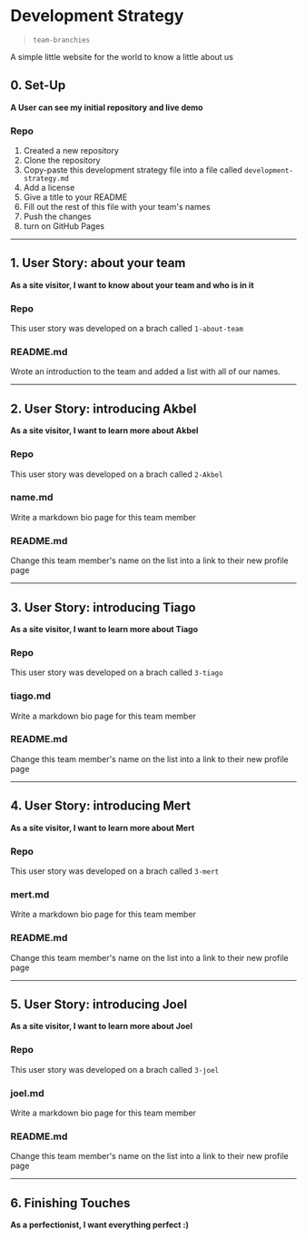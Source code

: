 # Development Strategy

> `team-branchies`

A simple little website for the world to know a little about us

## 0. Set-Up

__A User can see my initial repository and live demo__

### Repo

1. Created a new repository
1. Clone the repository
1. Copy-paste this development strategy file into a file called `development-strategy.md`
1. Add a license
1. Give a title to your README
1. Fill out the rest of this file with your team's names
1. Push the changes
1. turn on GitHub Pages

---

## 1. User Story: about your team

__As a site visitor, I want to know about your team and who is in it__

### Repo

This user story was developed on a brach called `1-about-team`

### README.md

Wrote an introduction to the team and added a list with all of our names.

---

## 2. User Story: introducing Akbel

__As a site visitor, I want to learn more about Akbel__

### Repo

This user story was developed on a brach called `2-Akbel`

### name.md

Write a markdown bio page for this team member

### README.md

Change this team member's name on the list into a link to their new profile page

---

## 3. User Story: introducing Tiago

__As a site visitor, I want to learn more about Tiago__

### Repo

This user story was developed on a brach called `3-tiago`

### tiago.md

Write a markdown bio page for this team member

### README.md

Change this team member's name on the list into a link to their new profile page

---

## 4. User Story: introducing Mert

__As a site visitor, I want to learn more about Mert__

### Repo

This user story was developed on a brach called `3-mert`

### mert.md

Write a markdown bio page for this team member

### README.md

Change this team member's name on the list into a link to their new profile page

---

## 5. User Story: introducing Joel

__As a site visitor, I want to learn more about Joel__

### Repo

This user story was developed on a brach called `3-joel`

### joel.md

Write a markdown bio page for this team member

### README.md

Change this team member's name on the list into a link to their new profile page

---

## 6. Finishing Touches

__As a perfectionist, I want everything perfect :)__
